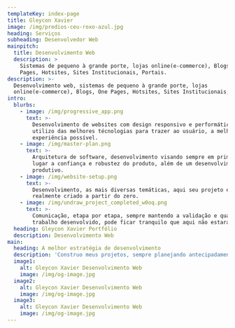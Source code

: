 ```yaml
---
templateKey: index-page
title: Gleycon Xavier
image: /img/predios-ceu-roxo-azul.jpg
heading: Serviços
subheading: Desenvolvedor Web
mainpitch:
  title: Desenvolvimento Web
  description: >
    Sistemas de pequeno à grande porte, lojas online(e-commerce), Blogs, One
    Pages, Hotsites, Sites Institucionais, Portais.
description: >-
  Desenvolvimento web, sistemas de pequeno à grande porte, lojas
  online(e-commerce), Blogs, One Pages, Hotsites, Sites Institucionais, Portais.
intro:
  blurbs:
    - image: /img/progressive_app.png
      text: >-
        Desenvolvimento de websites com design responsivo e performático,
        utilizo das melhores técnologias para trazer ao usuário, a melhor
        experiência possível.
    - image: /img/master-plan.png
      text: >-
        Arquitetura de software, desenvolvimento visando sempre em primeiro
        lugar a confiança e robustez do produto, além de um desenvolvimento mais
        produtivo.
    - image: /img/website-setup.png
      text: >-
        Desenvolvimento, as mais diversas temáticas, aqui seu projeto é
        realmente criado a partir do zero.
    - image: /img/undraw_project_completed_w0oq.png
      text: >-
        Comunicação, etapa por etapa, sempre mantendo a validação e qualidade do
        trabalho desenvolvido, pode ficar tranquilo que aqui não estará sozinho.
  heading: Gleycon Xavier Portfólio
  description: Desenvolvimento Web
main:
  heading: A melhor estratégia de desenvolvimento
  description: 'Construo meus projetos, sempre planejando antecipadamente, como deve ser.'
  image1:
    alt: Gleycon Xavier Desenvolvimento Web
    image: /img/og-image.jpg
  image2:
    alt: Gleycon Xavier Desenvolvimento Web
    image: /img/og-image.jpg
  image3:
    alt: Gleycon Xavier Desenvolvimento Web
    image: /img/og-image.jpg
---
```


